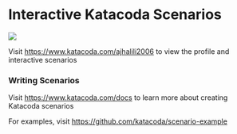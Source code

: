 # Interactive Katacoda Scenarios

[![](http://shields.katacoda.com/katacoda/ajhalili2006/count.svg)](https://www.katacoda.com/ajhalili2006 "Get your profile on Katacoda.com")

Visit https://www.katacoda.com/ajhalili2006 to view the profile and interactive scenarios

### Writing Scenarios
Visit https://www.katacoda.com/docs to learn more about creating Katacoda scenarios

For examples, visit https://github.com/katacoda/scenario-example
